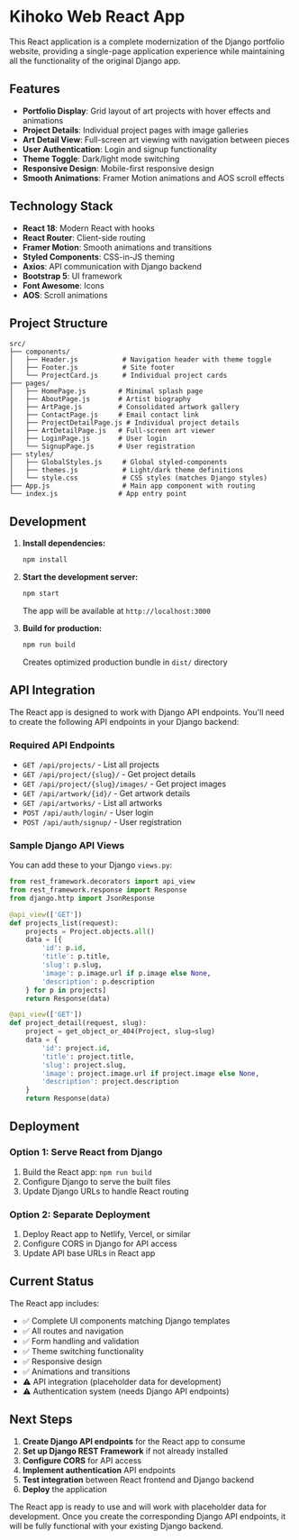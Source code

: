 # Kihoko Web React App

This React application is a complete modernization of the Django portfolio website, providing a single-page application experience while maintaining all the functionality of the original Django app.

## Features

- **Portfolio Display**: Grid layout of art projects with hover effects and animations
- **Project Details**: Individual project pages with image galleries
- **Art Detail View**: Full-screen art viewing with navigation between pieces
- **User Authentication**: Login and signup functionality
- **Theme Toggle**: Dark/light mode switching
- **Responsive Design**: Mobile-first responsive design
- **Smooth Animations**: Framer Motion animations and AOS scroll effects

## Technology Stack

- **React 18**: Modern React with hooks
- **React Router**: Client-side routing
- **Framer Motion**: Smooth animations and transitions
- **Styled Components**: CSS-in-JS theming
- **Axios**: API communication with Django backend
- **Bootstrap 5**: UI framework
- **Font Awesome**: Icons
- **AOS**: Scroll animations

## Project Structure

```
src/
├── components/
│   ├── Header.js           # Navigation header with theme toggle
│   ├── Footer.js           # Site footer
│   └── ProjectCard.js      # Individual project cards
├── pages/
│   ├── HomePage.js        # Minimal splash page
│   ├── AboutPage.js       # Artist biography
│   ├── ArtPage.js         # Consolidated artwork gallery
│   ├── ContactPage.js     # Email contact link
│   ├── ProjectDetailPage.js # Individual project details
│   ├── ArtDetailPage.js   # Full-screen art viewer
│   ├── LoginPage.js       # User login
│   └── SignupPage.js      # User registration
├── styles/
│   ├── GlobalStyles.js     # Global styled-components
│   ├── themes.js           # Light/dark theme definitions
│   └── style.css           # CSS styles (matches Django styles)
├── App.js                  # Main app component with routing
└── index.js               # App entry point
```

## Development

1. **Install dependencies:**
   ```bash
   npm install
   ```

2. **Start the development server:**
   ```bash
   npm start
   ```
   The app will be available at `http://localhost:3000`

3. **Build for production:**
   ```bash
   npm run build
   ```
   Creates optimized production bundle in `dist/` directory

## API Integration

The React app is designed to work with Django API endpoints. You'll need to create the following API endpoints in your Django backend:

### Required API Endpoints

- `GET /api/projects/` - List all projects
- `GET /api/project/{slug}/` - Get project details
- `GET /api/project/{slug}/images/` - Get project images
- `GET /api/artwork/{id}/` - Get artwork details
- `GET /api/artworks/` - List all artworks
- `POST /api/auth/login/` - User login
- `POST /api/auth/signup/` - User registration

### Sample Django API Views

You can add these to your Django `views.py`:

```python
from rest_framework.decorators import api_view
from rest_framework.response import Response
from django.http import JsonResponse

@api_view(['GET'])
def projects_list(request):
    projects = Project.objects.all()
    data = [{
        'id': p.id,
        'title': p.title,
        'slug': p.slug,
        'image': p.image.url if p.image else None,
        'description': p.description
    } for p in projects]
    return Response(data)

@api_view(['GET'])
def project_detail(request, slug):
    project = get_object_or_404(Project, slug=slug)
    data = {
        'id': project.id,
        'title': project.title,
        'slug': project.slug,
        'image': project.image.url if project.image else None,
        'description': project.description
    }
    return Response(data)
```

## Deployment

### Option 1: Serve React from Django
1. Build the React app: `npm run build`
2. Configure Django to serve the built files
3. Update Django URLs to handle React routing

### Option 2: Separate Deployment
1. Deploy React app to Netlify, Vercel, or similar
2. Configure CORS in Django for API access
3. Update API base URLs in React app

## Current Status

The React app includes:
- ✅ Complete UI components matching Django templates
- ✅ All routes and navigation
- ✅ Form handling and validation
- ✅ Theme switching functionality
- ✅ Responsive design
- ✅ Animations and transitions
- ⚠️ API integration (placeholder data for development)
- ⚠️ Authentication system (needs Django API endpoints)

## Next Steps

1. **Create Django API endpoints** for the React app to consume
2. **Set up Django REST Framework** if not already installed
3. **Configure CORS** for API access
4. **Implement authentication** API endpoints
5. **Test integration** between React frontend and Django backend
6. **Deploy** the application

The React app is ready to use and will work with placeholder data for development. Once you create the corresponding Django API endpoints, it will be fully functional with your existing Django backend.
